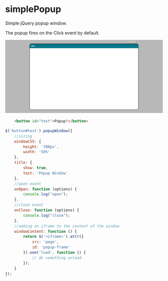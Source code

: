 # simplePopup
Simple jQuery popup window.

The popup fires on the Click event by default.

![Alt text](Example.png?raw=true "Example")

````html
	<button id="test">Popup!</button>
````


````javascript
$('button#test').popupWindow({
	//sizing
    windowCSS: {
        height: '300px',
        width: '50%'
    },
    title: {
        show: true,
        text: 'Popup Window'
    },
    //open event
    onOpen: function (options) {
        console.log("open");
    },
    //close event
    onClose: function (options) {
        console.log("close");
    },
    //adding an iframe to the content of the window
    windowContent: function () {
        return $('<iframe>').attr({
            src: 'page',
            id: 'popup-frame'
        }).one('load', function () {
            // do something onload
        });
    }
});
````